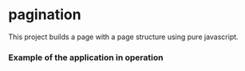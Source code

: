 # pagination

This project builds a page with a page structure using pure javascript.

### Example of the application in operation

